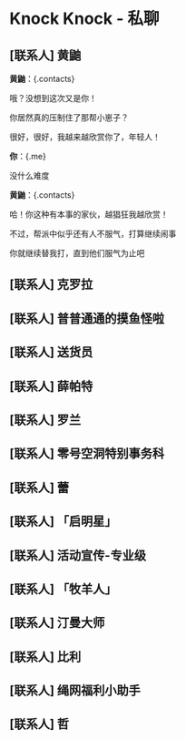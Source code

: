 # Knock Knock - 私聊

## [联系人] 黄鼬

**黄鼬**：{.contacts}

哦？没想到这次又是你！

你居然真的压制住了那帮小崽子？

很好，很好，我越来越欣赏你了，年轻人！

**你**：{.me}

没什么难度

**黄鼬**：{.contacts}

哈！你这种有本事的家伙，越猖狂我越欣赏！

不过，帮派中似乎还有人不服气，打算继续闹事

你就继续替我打，直到他们服气为止吧

## [联系人] 克罗拉

## [联系人] 普普通通的摸鱼怪啦

## [联系人] 送货员

## [联系人] 薛帕特

## [联系人] 罗兰

## [联系人] 零号空洞特别事务科

## [联系人] 蕾

## [联系人] 「启明星」

## [联系人] 活动宣传-专业级

## [联系人] 「牧羊人」

## [联系人] 汀曼大师

## [联系人] 比利

## [联系人] 绳网福利小助手

## [联系人] 哲

<style module>
    .contacts {
        color: #2155e2;
        text-indent: 0em !important;
    }

    .me {
        color: #ffa900;
        text-indent: 0em !important;
    }

    .VPContent p:not(.contacts):not(.me) {
        text-indent: 0em;
        margin-left: 2em;
        padding: 10px 12px;
        border-radius: 8px 8px 8px 8px;
        background-color: #eff0f1;
        max-width: calc(100% - 120px);
        position: relative;
        overflow: hidden;
        box-sizing: border-box;
        width: fit-content;
    }

    html.dark .VPContent p:not(.contacts):not(.me){
        background-color:#262626;
    }
</style>
